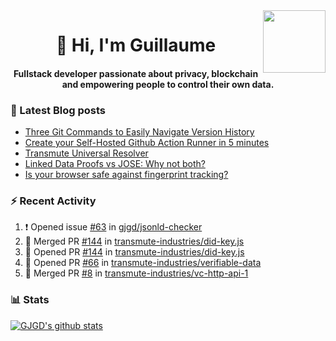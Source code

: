 <img align='right' src='https://user-images.githubusercontent.com/5713670/87202985-820dcb80-c2b6-11ea-9f56-7ec461c497c3.gif' width='100"'>

<h1 align="center">👋 Hi, I'm Guillaume</h1>
<h4 align="center">Fullstack developer passionate about privacy, blockchain and empowering people to control their own data.

### 📝 Latest Blog posts

<!-- BLOG-POST-LIST:START -->
- [Three Git Commands to Easily Navigate Version History](https://gjgd.medium.com/three-git-commands-to-easily-navigate-version-history-95998c391353?source=rss-35e0d58bf235------2)
- [Create your Self-Hosted Github Action Runner in 5 minutes](https://gjgd.medium.com/create-your-self-hosted-github-action-runner-in-5-minutes-a9eff615edc4?source=rss-35e0d58bf235------2)
- [Transmute Universal Resolver](https://medium.com/transmute-techtalk/transmute-universal-resolver-b6c8509858f?source=rss-35e0d58bf235------2)
- [Linked Data Proofs vs JOSE: Why not both?](https://medium.com/transmute-techtalk/linked-data-proofs-vs-jose-why-not-both-1594393418cc?source=rss-35e0d58bf235------2)
- [Is your browser safe against fingerprint tracking?](https://gjgd.medium.com/is-your-browser-safe-against-fingerprint-tracking-6126952b805b?source=rss-35e0d58bf235------2)
<!-- BLOG-POST-LIST:END -->

### :zap: Recent Activity

<!--START_SECTION:activity-->
1. ❗️ Opened issue [#63](https://github.com/gjgd/jsonld-checker/issues/63) in [gjgd/jsonld-checker](https://github.com/gjgd/jsonld-checker)
2. 🎉 Merged PR [#144](https://github.com/transmute-industries/did-key.js/pull/144) in [transmute-industries/did-key.js](https://github.com/transmute-industries/did-key.js)
3. 💪 Opened PR [#144](https://github.com/transmute-industries/did-key.js/pull/144) in [transmute-industries/did-key.js](https://github.com/transmute-industries/did-key.js)
4. 💪 Opened PR [#66](https://github.com/transmute-industries/verifiable-data/pull/66) in [transmute-industries/verifiable-data](https://github.com/transmute-industries/verifiable-data)
5. 🎉 Merged PR [#8](https://github.com/transmute-industries/vc-http-api-1/pull/8) in [transmute-industries/vc-http-api-1](https://github.com/transmute-industries/vc-http-api-1)
<!--END_SECTION:activity-->

### 📊 Stats

[![GJGD's github stats](https://github-readme-stats.vercel.app/api?username=gjgd&count_private=true&show_icons=true&custom_title=My%20Github%20Stats)](https://github.com/anuraghazra/github-readme-stats)

